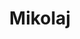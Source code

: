 ---
title: Mikolaj
description: Kolorowanki Mikolaj
canonical: /okazjonalne/mikolaj
tags:
- okazjonalne
- mikolaj
---